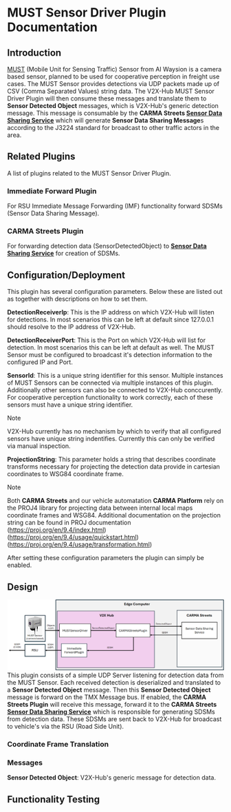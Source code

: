 # MUST Sensor Driver Plugin Documentation

## Introduction

[MUST](https://www.aiwaysion.com/technology) (Mobile Unit for Sensing Traffic) Sensor from AI Waysion is a camera based sensor, planned to be used for cooperative perception in freight use cases. The MUST Sensor provides detections via UDP packets made up of CSV (Comma Separated Values) string data. The V2X-Hub MUST Sensor Driver Plugin will then consume these messages and translate them to **Sensor Detected Object** messages, which is V2X-Hub's generic detection message. This message is consumable by the  **CARMA Streets [Sensor Data Sharing Service](https://github.com/usdot-fhwa-stol/carma-streets/blob/develop/sensor_data_sharing_service/README.md)** which will generate **Sensor Data Sharing Message**s according to the J3224 standard for broadcast to other traffic actors in the area.

## Related Plugins

A list of plugins related to the MUST Sensor Driver Plugin.

### Immediate Forward Plugin

For RSU Immediate Message Forwarding (IMF) functionality forward SDSMs (Sensor Data Sharing Message).

### CARMA Streets Plugin

For forwarding detection data (SensorDetectedObject) to **[Sensor Data Sharing Service](https://github.com/usdot-fhwa-stol/carma-streets/blob/develop/sensor_data_sharing_service/README.md)** for creation of SDSMs.

## Configuration/Deployment

This plugin has several configuration parameters. Below these are listed out as together with descriptions on how to set them.

**DetectionReceiverIp**: This is the IP address on which V2X-Hub will listen for detections. In most scenarios this can be left at default since 127.0.0.1 should resolve to the IP address of V2X-Hub.

**DetectionReceiverPort**: This is the Port on which V2X-Hub will list for detection. In most scenarios this can be left at default as well. The MUST Sensor must be configured to broadcast it's detection information to the configured IP and Port.

**SensorId**: This is a unique string identifier for this sensor. Multiple instances of MUST Sensors can be connected via multiple instances of this plugin. Additionally other sensors can also be connected to V2X-Hub conccurently. For cooperative perception functionality to work correctly, each of these sensors must have a unique string identifier.

> [!NOTE]
> V2X-Hub currently has no mechanism by which to verify that all configured sensors have unique string indentifies. Currently this can only be verified via manual inspection.

**ProjectionString**: This parameter holds a string that describes coordinate transforms necessary for projecting the detection data provide in cartesian coordinates to WSG84 coordinate frame.

> [!NOTE]
> Both **CARMA Streets** and our vehicle automatation **CARMA Platform** rely on the PROJ4 library for projecting data between internal local maps coordinate frames and WSG84. Additional documentation on the projection string can be found in PROJ documentation (https://proj.org/en/9.4/index.html)(https://proj.org/en/9.4/usage/quickstart.html)(https://proj.org/en/9.4/usage/transformation.html)

After setting these configuration parameters the plugin can simply be enabled.

## Design

![Alt text](docs/communication_diagram.png)
This plugin consists of a simple UDP Server listening for detection data from the MUST Sensor. Each received detection is deserialized and translated to a **Sensor Detected Object** message. Then this **Sensor Detected Object** message is forward on the TMX Message bus. If enabled, the **CARMA Streets Plugin** will receive this message, forward it to the **CARMA Streets [Sensor Data Sharing Service](https://github.com/usdot-fhwa-stol/carma-streets/blob/develop/sensor_data_sharing_service/README.md)** which is responsible for generating SDSMs from detection data. These SDSMs are sent back to V2X-Hub for broadcast to vehicle's via the RSU (Road Side Unit).

### Coordinate Frame Translation

### Messages

**Sensor Detected Object**: V2X-Hub's generic message for detection data.

## Functionality Testing

